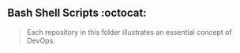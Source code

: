 ## Bash Shell Scripts :octocat:
> Each repository in this folder illustrates an essential concept of DevOps.
